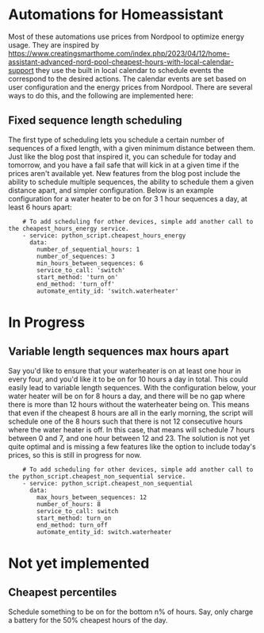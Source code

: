 # Automations for Homeassistant
Most of these automations use prices from Nordpool to optimize energy usage. They are inspired by https://www.creatingsmarthome.com/index.php/2023/04/12/home-assistant-advanced-nord-pool-cheapest-hours-with-local-calendar-support they use the built in local calendar to schedule events the correspond to the desired actions. The calendar events are set based on user configuration and the energy prices from Nordpool. There are several ways to do this, and the following are implemented here:

## Fixed sequence length scheduling
The first type of scheduling lets you schedule a certain number of sequences of a fixed length, with a given minimum distance between them. Just like the blog post that inspired it, you can schedule for today and tomorrow, and you have a fail safe that will kick in at a given time if the prices aren't available yet. New features from the blog post include the ability to schedule multiple sequences, the ability to schedule them a given distance apart, and simpler configuration. Below is an example configuration for a water heater to be on for 3 1 hour sequences a day, at least 6 hours apart:

```
    # To add scheduling for other devices, simple add another call to the cheapest_hours_energy service.
    - service: python_script.cheapest_hours_energy
      data:
        number_of_sequential_hours: 1
        number_of_sequences: 3
        min_hours_between_sequences: 6
        service_to_call: 'switch'
        start_method: 'turn_on'
        end_method: 'turn_off'
        automate_entity_id: 'switch.waterheater'
```

# In Progress
## Variable length sequences max hours apart
Say you'd like to ensure that your waterheater is on at least one hour in every four, and you'd like it to be on for 10 hours a day in total. This could easily lead to variable length sequences. With the configuration below, your water heater will be on for 8 hours a day, and there will be no gap where there is more than 12 hours without the waterheater being on. This means that even if the cheapest 8 hours are all in the early morning, the script will schedule one of the 8 hours such that there is not 12 consecutive hours where the water heater is off. In this case, that means will schedule 7 hours between 0 and 7, and one hour between 12 and 23. The solution is not yet quite optimal and is missing a few features like the option to include today's prices, so this is still in progress for now.

```
    # To add scheduling for other devices, simple add another call to the python_script.cheapest_non_sequential service.
    - service: python_script.cheapest_non_sequential
      data:
        max_hours_between_sequences: 12
        number_of_hours: 8
        service_to_call: switch
        start_method: turn_on
        end_method: turn_off
        automate_entity_id: switch.waterheater
```

# Not yet implemented

## Cheapest percentiles
Schedule something to be on for the bottom n% of hours. Say, only charge a battery for the 50% cheapest hours of the day.

